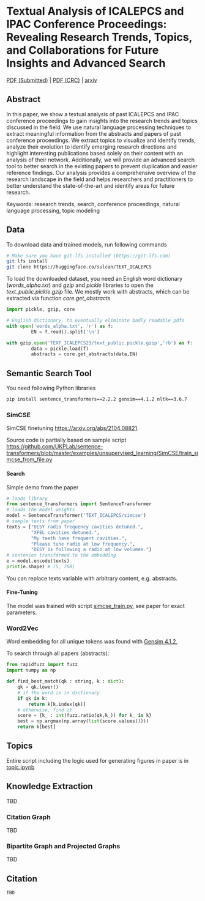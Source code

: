 # Textual Analysis of ICALEPCS and IPAC Conference Proceedings: Revealing Research Trends, Topics, and Collaborations for Future Insights and Advanced Search

[PDF (Submitted)](TU2AO02.pdf) | [PDF (CRC)](TU2AO02_CRC.PDF) | [arxiv](https://arxiv.org/abs/2310.08954)

## Abstract
In this paper, we show a textual analysis of past ICALEPCS and IPAC conference proceedings to gain insights into the research trends and topics discussed in the field. We use natural language processing techniques to extract meaningful information from the abstracts and papers of past conference proceedings. We extract topics to visualize and identify trends, analyze their evolution to identify emerging research directions and highlight interesting publications based solely on their content with an analysis of their network. Additionally, we will provide an advanced search tool to better search in the existing papers to prevent duplication and easier reference findings. Our analysis provides a comprehensive overview of the research landscape in the field and helps researchers and practitioners to better understand the state-of-the-art and identify areas for future research. 

Keywords: research trends, search, conference proceedings, natural language processing, topic modeling

## Data

To download data and trained models, run following commands
```bash
# Make sure you have git-lfs installed (https://git-lfs.com)
git lfs install
git clone https://huggingface.co/sulcan/TEXT_ICALEPCS

```

To load the downloaded dataset, you need an English word dictionary (*words_alpha.txt*) and *gzip* and *pickle* libraries to open the *text_public.pickle.gzip* file. We mostly work with abstracts, which can be extracted via function *core.get_abstracts*

```python
import pickle, gzip, core

# English dictionary, to eventually eliminate badly readable pdfs
with open('words_alpha.txt', 'r') as f:
         EN = f.read().split('\n')

with gzip.open('TEXT_ICALEPCS23/text_public.pickle.gzip','rb') as f:
         data = pickle.load(f)
         abstracts = core.get_abstracts(data,EN)
```

## Semantic Search Tool

You need following Python libraries 
```bash
pip install sentence_transformers==2.2.2 gensim==4.1.2 nltk==3.6.7
```


### SimCSE
SimCSE finetuning https://arxiv.org/abs/2104.08821.

Source code is partially based on sample script https://github.com/UKPLab/sentence-transformers/blob/master/examples/unsupervised_learning/SimCSE/train_simcse_from_file.py

#### Search
Simple demo from the paper

```python
# loads library
from sentence_transformers import SentenceTransformer
# loads the model weights
model = SentenceTransformer('TEXT_ICALEPCS/simcse')
# sample texts from paper
texts = ["DESY radio frequency cavities detuned.",
         "XFEL cavities detuned.",
         "My teeth have frequent cavities.",
         "Please tune radio at low frequency.",
         "DESY is following a radio at low volumes."]
# sentences transformed to the embedding
e = model.encode(texts)
print(e.shape) # (5, 768)
```
You can replace texts variable with arbitrary content, e.g. abstracts. 

#### Fine-Tuning
The model was trained with script [simcse_train.py](simcse_train.py), see paper for exact parameters. 

### Word2Vec
Word embedding for all unique tokens was found with [Gensim 4.1.2](https://github.com/RaRe-Technologies/gensim), 

To search through all papers (abstracts):
```python
from rapidfuzz import fuzz
import numpy as np

def find_best_match(qk : string, k : dict):
    qk = qk.lower()
    # if the word is in dictionary 
    if qk in k:
        return k[k.index(qk)]
    # otherwise, find it
    score = {k_ : int(fuzz.ratio(qk,k_)) for k_ in k}
    best = np.argmax(np.array(list(score.values())))
    return k[best]
```

## Topics
Entire script including the logic used for generating figures in paper is in [topic.ipynb](topic.ipynb)

## Knowledge Extraction
TBD
### Citation Graph
TBD
### Bipartite Graph and Projected Graphs
TBD

## Citation

```
TBD
```
